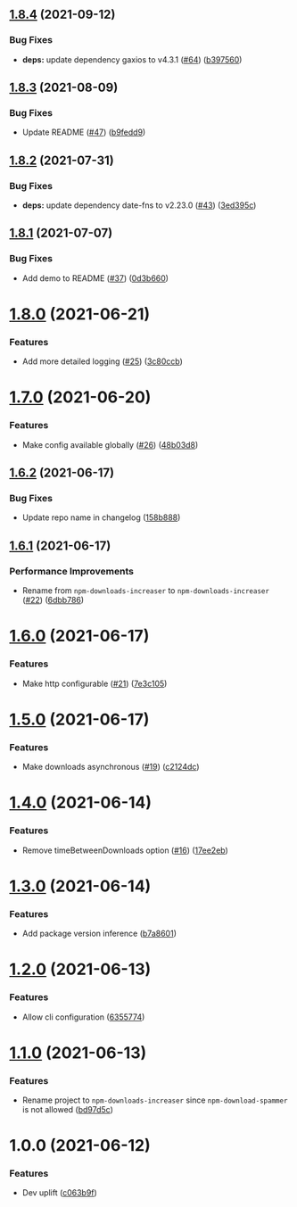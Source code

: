 ## [1.8.4](https://github.com/lachiejames/npm-downloads-increaser/compare/v1.8.3...v1.8.4) (2021-09-12)


### Bug Fixes

* **deps:** update dependency gaxios to v4.3.1 ([#64](https://github.com/lachiejames/npm-downloads-increaser/issues/64)) ([b397560](https://github.com/lachiejames/npm-downloads-increaser/commit/b39756028f3eaee0029ff14f1fd54a908bf32fb8))

## [1.8.3](https://github.com/lachiejames/npm-downloads-increaser/compare/v1.8.2...v1.8.3) (2021-08-09)


### Bug Fixes

* Update README ([#47](https://github.com/lachiejames/npm-downloads-increaser/issues/47)) ([b9fedd9](https://github.com/lachiejames/npm-downloads-increaser/commit/b9fedd9b0c2d9f1f453e1591e968a80a5a4b8a95))

## [1.8.2](https://github.com/lachiejames/npm-downloads-increaser/compare/v1.8.1...v1.8.2) (2021-07-31)


### Bug Fixes

* **deps:** update dependency date-fns to v2.23.0 ([#43](https://github.com/lachiejames/npm-downloads-increaser/issues/43)) ([3ed395c](https://github.com/lachiejames/npm-downloads-increaser/commit/3ed395ca3cf883e63181a84632b5db7de0508a0e))

## [1.8.1](https://github.com/lachiejames/npm-downloads-increaser/compare/v1.8.0...v1.8.1) (2021-07-07)


### Bug Fixes

* Add demo to README ([#37](https://github.com/lachiejames/npm-downloads-increaser/issues/37)) ([0d3b660](https://github.com/lachiejames/npm-downloads-increaser/commit/0d3b6606205d30ec38f56da273b1770a28491e24))

# [1.8.0](https://github.com/lachiejames/npm-downloads-increaser/compare/v1.7.0...v1.8.0) (2021-06-21)


### Features

* Add more detailed logging ([#25](https://github.com/lachiejames/npm-downloads-increaser/issues/25)) ([3c80ccb](https://github.com/lachiejames/npm-downloads-increaser/commit/3c80ccbda62d79a0ce9f945da7173251d5d3193d))

# [1.7.0](https://github.com/lachiejames/npm-downloads-increaser/compare/v1.6.2...v1.7.0) (2021-06-20)


### Features

* Make config available globally ([#26](https://github.com/lachiejames/npm-downloads-increaser/issues/26)) ([48b03d8](https://github.com/lachiejames/npm-downloads-increaser/commit/48b03d8707ca0ec908670277c67456c7ab37080f))

## [1.6.2](https://github.com/lachiejames/npm-downloads-increaser/compare/v1.6.1...v1.6.2) (2021-06-17)


### Bug Fixes

* Update repo name in changelog ([158b888](https://github.com/lachiejames/npm-downloads-increaser/commit/158b8883e17b73cca724e26e1af9c801971dd3d6))

## [1.6.1](https://github.com/lachiejames/npm-downloads-increaser/compare/v1.6.0...v1.6.1) (2021-06-17)


### Performance Improvements

* Rename from `npm-downloads-increaser` to `npm-downloads-increaser` ([#22](https://github.com/lachiejames/npm-downloads-increaser/issues/22)) ([6dbb786](https://github.com/lachiejames/npm-downloads-increaser/commit/6dbb78609c56a9896d077f95fde14646e14d85da))

# [1.6.0](https://github.com/lachiejames/npm-downloads-increaser/compare/v1.5.0...v1.6.0) (2021-06-17)


### Features

* Make http configurable ([#21](https://github.com/lachiejames/npm-downloads-increaser/issues/21)) ([7e3c105](https://github.com/lachiejames/npm-downloads-increaser/commit/7e3c1052180c16b744ca97a9d65582479fa896b5))

# [1.5.0](https://github.com/lachiejames/npm-downloads-increaser/compare/v1.4.0...v1.5.0) (2021-06-17)


### Features

* Make downloads asynchronous ([#19](https://github.com/lachiejames/npm-downloads-increaser/issues/19)) ([c2124dc](https://github.com/lachiejames/npm-downloads-increaser/commit/c2124dcd29da39ff229b7759ae47a5b64b6939a1))

# [1.4.0](https://github.com/lachiejames/npm-downloads-increaser/compare/v1.3.0...v1.4.0) (2021-06-14)


### Features

* Remove timeBetweenDownloads option ([#16](https://github.com/lachiejames/npm-downloads-increaser/issues/16)) ([17ee2eb](https://github.com/lachiejames/npm-downloads-increaser/commit/17ee2eb3b26b8f43dce1461100665f0711c3fd68))

# [1.3.0](https://github.com/lachiejames/npm-downloads-increaser/compare/v1.2.0...v1.3.0) (2021-06-14)


### Features

* Add package version inference ([b7a8601](https://github.com/lachiejames/npm-downloads-increaser/commit/b7a860101301d48c89b8384596376202a46893af))

# [1.2.0](https://github.com/lachiejames/npm-downloads-increaser/compare/v1.1.0...v1.2.0) (2021-06-13)


### Features

* Allow cli configuration ([6355774](https://github.com/lachiejames/npm-downloads-increaser/commit/6355774e44cb2957e489670e6f4df9c355fd0c61))

# [1.1.0](https://github.com/lachiejames/npm-downloads-increaser/compare/v1.0.0...v1.1.0) (2021-06-13)


### Features

* Rename project to `npm-downloads-increaser` since `npm-download-spammer` is not allowed ([bd97d5c](https://github.com/lachiejames/npm-downloads-increaser/commit/bd97d5c6c9d35ea4515effa52a078e5ded87d708))

# 1.0.0 (2021-06-12)


### Features

* Dev uplift ([c063b9f](https://github.com/lachiejames/npm-downloads-increaser/commit/c063b9f7e915342b8586ee28b3bf647375af7bf2))
